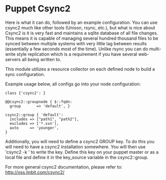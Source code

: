 Puppet Csync2 
=============

Here is what it can do, followed by an example configuration.
You can use csync2 much like other tools (Unison, rsync, etc.), but what is nice about Csync2 is it is
very fast and maintains a sqlite database of all file changes.
This means it is capable of managing several hundred thousand files to be synced between multiple systems
with very little lag between results (essentially a few seconds most of the time). Unlike rsync you can do
multi-write style replication which is a requirement if you have several web-servers all being written to.

This module utilizes a resource collector on each defined node to build a sync configuration.

Example usage below, all configs go into your node configuration:

    class {'csync2': }

    @@csync2::groupnode { $::fqdn:
      group       => 'default', }

    csync2::group { 'default':
      includes => ["path1", "path2"],
      excludes => ['*.svn'],
      auto     => 'younger',
    }

Additionally, you will need to define a csync2 GROUP key. To do this you will need to have a csync2
installation somewhere. You will then use 'csync2 -k <keyfile>' to write the key. Define this key on your puppet 
master or as a local file and define it in the key_source variable in the csync2::group.

For more general csync2 documentation, please refer to: http://oss.linbit.com/csync2/

